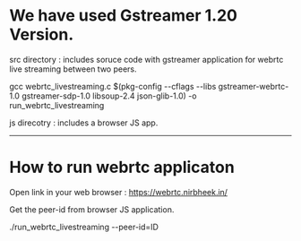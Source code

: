 # We have used Gstreamer 1.20 Version. 

src directory : includes soruce code with gstreamer application for webrtc live streaming between two peers.

gcc webrtc_livestreaming.c $(pkg-config --cflags --libs gstreamer-webrtc-1.0 gstreamer-sdp-1.0 libsoup-2.4 json-glib-1.0) -o run_webrtc_livestreaming

js direcotry  : includes a browser JS app.

---------------------------------------------------------------------------------------------------------------------------------------
# How to run webrtc applicaton 

Open link in your web browser : https://webrtc.nirbheek.in/

Get the peer-id from browser JS application. 

./run_webrtc_livestreaming --peer-id=ID

  
